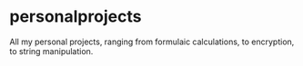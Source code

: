 # personalprojects
All my personal projects, ranging from formulaic calculations, to encryption, to string manipulation.

